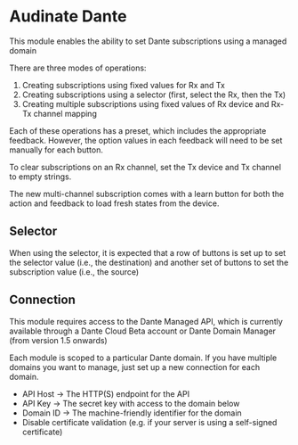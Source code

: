 # Audinate Dante

This module enables the ability to set Dante subscriptions using a managed domain

There are three modes of operations:

1. Creating subscriptions using fixed values for Rx and Tx
2. Creating subscriptions using a selector (first, select the Rx, then the Tx)
3. Creating multiple subscriptions using fixed values of Rx device and Rx-Tx channel mapping

Each of these operations has a preset, which includes the appropriate feedback. However, the option values in each feedback will need to be set manually for each button.

To clear subscriptions on an Rx channel, set the Tx device and Tx channel to empty strings.

The new multi-channel subscription comes with a learn button for both the action and feedback to load fresh states from the device.

## Selector

When using the selector, it is expected that a row of buttons is set up to set the selector value (i.e., the destination) and another set of buttons to set the subscription value (i.e., the source)

## Connection

This module requires access to the Dante Managed API, which is currently available through a Dante Cloud Beta account or Dante Domain Manager (from version 1.5 onwards)

Each module is scoped to a particular Dante domain. If you have multiple domains you want to manage, just set up a new connection for each domain.

- API Host -> The HTTP(S) endpoint for the API
- API Key -> The secret key with access to the domain below
- Domain ID -> The machine-friendly identifier for the domain
- Disable certificate validation (e.g. if your server is using a self-signed certificate)
